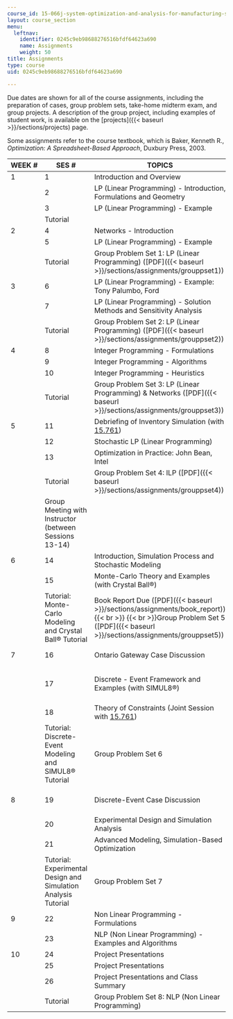```yaml
---
course_id: 15-066j-system-optimization-and-analysis-for-manufacturing-summer-2003
layout: course_section
menu:
  leftnav:
    identifier: 0245c9eb98688276516bfdf64623a690
    name: Assignments
    weight: 50
title: Assignments
type: course
uid: 0245c9eb98688276516bfdf64623a690

---
```


Due dates are shown for all of the course assignments, including the preparation of cases, group problem sets, take-home midterm exam, and group projects. A description of the group project, including examples of student work, is available on the [projects]({{< baseurl >}}/sections/projects) page.

Some assignments refer to the course textbook, which is Baker, Kenneth R., _Optimization: A Spreadsheet-Based Approach_, Duxbury Press, 2003.

| WEEK # | SES # | TOPICS | ASSIGNMENTS |
| --- | --- | --- | --- |
| 1 | 1 | Introduction and Overview | &nbsp; |
| &nbsp; | 2 | LP (Linear Programming) - Introduction, Formulations and Geometry | &nbsp; |
| &nbsp; | 3 | LP (Linear Programming) - Example | Prepare Red Brand |
| &nbsp; | Tutorial | &nbsp; |
| 2 | 4 | Networks - Introduction | &nbsp; |
| &nbsp; | 5 | LP (Linear Programming) - Example | Prepare Filatoi Riuniti |
| &nbsp; | Tutorial | Group Problem Set 1: LP (Linear Programming) ([PDF]({{< baseurl >}}/sections/assignments/grouppset1)) |
| 3 | 6 | LP (Linear Programming) - Example: Tony Palumbo, Ford | Prepare Ford Case |
| &nbsp; | 7 | LP (Linear Programming) - Solution Methods and Sensitivity Analysis | &nbsp; |
| &nbsp; | Tutorial | Group Problem Set 2: LP (Linear Programming) ([PDF]({{< baseurl >}}/sections/assignments/grouppset2)) |
| 4 | 8 | Integer Programming - Formulations | Mid Term Due |
| &nbsp; | 9 | Integer Programming - Algorithms | &nbsp; |
| &nbsp; | 10 | Integer Programming - Heuristics | Prepare TSP Challenge |
| &nbsp; | Tutorial | Group Problem Set 3: LP (Linear Programming) & Networks ([PDF]({{< baseurl >}}/sections/assignments/grouppset3)) |
| 5 | 11 | Debriefing of Inventory Simulation (with [15.761](/courses/15-761-introduction-to-operations-management-spring-2013/)) | &nbsp; |
| &nbsp; | 12 | Stochastic LP (Linear Programming) | Prepare Red Brand (B) |
| &nbsp; | 13 | Optimization in Practice: John Bean, Intel | &nbsp; |
| &nbsp; | Tutorial | Group Problem Set 4: ILP ([PDF]({{< baseurl >}}/sections/assignments/grouppset4)) |
| &nbsp; | Group Meeting with Instructor (between Sessions 13-14) |
| 6 | 14 | Introduction, Simulation Process and Stochastic Modeling | Prepare Questions 1 to 3 in ClearPicture |
| &nbsp; | 15 | Monte-Carlo Theory and Examples (with Crystal Ball®) | Probability/Statistics Review 1 Checklist |
| &nbsp; | Tutorial: Monte-Carlo Modeling and Crystal Ball® Tutorial | Book Report Due ([PDF]({{< baseurl >}}/sections/assignments/book_report))  {{< br >}}  {{< br >}}Group Problem Set 5 ([PDF]({{< baseurl >}}/sections/assignments/grouppset5)) |
| 7 | 16 | Ontario Gateway Case Discussion | Ontario Gateway Case Write-Up |
| &nbsp; | 17 | Discrete - Event Framework and Examples (with SIMUL8®) | Implement ClearPictures in SIMUL8®  {{< br >}}  {{< br >}}Question 5 in ClearPictures, Inc. |
| &nbsp; | 18 | Theory of Constraints (Joint Session with [15.761](/courses/15-761-introduction-to-operations-management-spring-2013/)) | Group Project Proposal |
| &nbsp; | Tutorial: Discrete-Event Modeling and SIMUL8® Tutorial | Group Problem Set 6 |
| 8 | 19 | Discrete-Event Case Discussion | Human Genome Case Write-Up (Discrete Event Case) |
| &nbsp; | 20 | Experimental Design and Simulation Analysis | Probability/Statistics Review 2 Checklist |
| &nbsp; | 21 | Advanced Modeling, Simulation-Based Optimization | &nbsp; |
| &nbsp; | Tutorial: Experimental Design and Simulation Analysis Tutorial | Group Problem Set 7 |
| 9 | 22 | Non Linear Programming - Formulations | &nbsp; |
| &nbsp; | 23 | NLP (Non Linear Programming) - Examples and Algorithms | Prepare Apollo Paper Company |
| 10 | 24 | Project Presentations | Group Projects |
| &nbsp; | 25 | Project Presentations | Group Projects |
| &nbsp; | 26 | Project Presentations and Class Summary | Group Projects |
| &nbsp; | Tutorial | Group Problem Set 8: NLP (Non Linear Programming)
